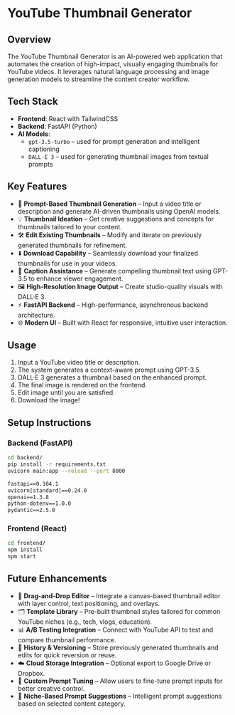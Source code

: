# YouTube Thumbnail Generator

## Overview
The YouTube Thumbnail Generator is an AI-powered web application that automates the creation of high-impact, visually engaging thumbnails for YouTube videos. It leverages natural language processing and image generation models to streamline the content creator workflow.

## Tech Stack
- **Frontend**: React with TailwindCSS
- **Backend**: FastAPI (Python)
- **AI Models**:
  - `gpt-3.5-turbo` – used for prompt generation and intelligent captioning
  - `DALL·E 3` – used for generating thumbnail images from textual prompts


## Key Features
- 🎯 **Prompt-Based Thumbnail Generation** – Input a video title or description and generate AI-driven thumbnails using OpenAI models.
- 💡 **Thumbnail Ideation** – Get creative suggestions and concepts for thumbnails tailored to your content.
- 🛠 **Edit Existing Thumbnails** – Modify and iterate on previously generated thumbnails for refinement.
- ⬇️ **Download Capability** – Seamlessly download your finalized thumbnails for use in your videos.
- 🧠 **Caption Assistance** – Generate compelling thumbnail text using GPT-3.5 to enhance viewer engagement.
- 🖼 **High-Resolution Image Output** – Create studio-quality visuals with DALL·E 3.
- ⚡ **FastAPI Backend** – High-performance, asynchronous backend architecture.
- 🌐 **Modern UI** – Built with React for responsive, intuitive user interaction.


## Usage
1. Input a YouTube video title or description.
2. The system generates a context-aware prompt using GPT-3.5.
3. DALL·E 3 generates a thumbnail based on the enhanced prompt.
4. The final image is rendered on the frontend.
5. Edit image until you are satisfied.
6. Download the image!

## Setup Instructions

### Backend (FastAPI)
```bash
cd backend/
pip install -r requirements.txt
uvicorn main:app --reload --port 8000
```

```requirements.txt
fastapi==0.104.1
uvicorn[standard]==0.24.0
openai==1.3.8
python-dotenv==1.0.0
pydantic==2.5.0
```

### Frontend (React)
```bash
cd frontend/
npm install
npm start
```

## Future Enhancements
- 🧩 **Drag-and-Drop Editor** – Integrate a canvas-based thumbnail editor with layer control, text positioning, and overlays.
- 🗂 **Template Library** – Pre-built thumbnail styles tailored for common YouTube niches (e.g., tech, vlogs, education).
- 📊 **A/B Testing Integration** – Connect with YouTube API to test and compare thumbnail performance.
- 🔁 **History & Versioning** – Store previously generated thumbnails and edits for quick reversion or reuse.
- ☁️ **Cloud Storage Integration** – Optional export to Google Drive or Dropbox.
- 🔧 **Custom Prompt Tuning** – Allow users to fine-tune prompt inputs for better creative control.
- 🎯 **Niche-Based Prompt Suggestions** – Intelligent prompt suggestions based on selected content category.
